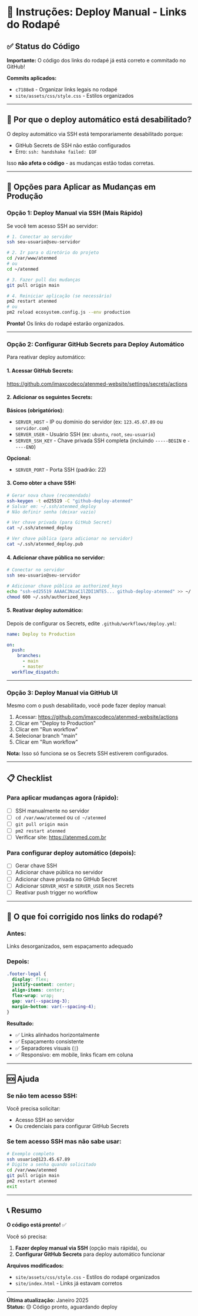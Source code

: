 # 📝 Instruções: Deploy Manual - Links do Rodapé

## ✅ Status do Código

**Importante:** O código dos links do rodapé já está correto e commitado no GitHub!

**Commits aplicados:**

- `c7188e8` - Organizar links legais no rodapé
- `site/assets/css/style.css` - Estilos organizados

---

## 🚫 Por que o deploy automático está desabilitado?

O deploy automático via SSH está temporariamente desabilitado porque:

- GitHub Secrets de SSH não estão configurados
- Erro: `ssh: handshake failed: EOF`

Isso **não afeta o código** - as mudanças estão todas corretas.

---

## 🎯 Opções para Aplicar as Mudanças em Produção

### **Opção 1: Deploy Manual via SSH (Mais Rápido)**

Se você tem acesso SSH ao servidor:

```bash
# 1. Conectar ao servidor
ssh seu-usuario@seu-servidor

# 2. Ir para o diretório do projeto
cd /var/www/atenmed
# ou
cd ~/atenmed

# 3. Fazer pull das mudanças
git pull origin main

# 4. Reiniciar aplicação (se necessário)
pm2 restart atenmed
# ou
pm2 reload ecosystem.config.js --env production
```

**Pronto!** Os links do rodapé estarão organizados.

---

### **Opção 2: Configurar GitHub Secrets para Deploy Automático**

Para reativar deploy automático:

#### **1. Acessar GitHub Secrets:**

https://github.com/imaxcodeco/atenmed-website/settings/secrets/actions

#### **2. Adicionar os seguintes Secrets:**

**Básicos (obrigatórios):**

- `SERVER_HOST` - IP ou domínio do servidor (ex: `123.45.67.89` ou `servidor.com`)
- `SERVER_USER` - Usuário SSH (ex: `ubuntu`, `root`, `seu-usuario`)
- `SERVER_SSH_KEY` - Chave privada SSH completa (incluindo `-----BEGIN` e `-----END`)

**Opcional:**

- `SERVER_PORT` - Porta SSH (padrão: 22)

#### **3. Como obter a chave SSH:**

```bash
# Gerar nova chave (recomendado)
ssh-keygen -t ed25519 -C "github-deploy-atenmed"
# Salvar em: ~/.ssh/atenmed_deploy
# Não definir senha (deixar vazio)

# Ver chave privada (para GitHub Secret)
cat ~/.ssh/atenmed_deploy

# Ver chave pública (para adicionar no servidor)
cat ~/.ssh/atenmed_deploy.pub
```

#### **4. Adicionar chave pública no servidor:**

```bash
# Conectar no servidor
ssh seu-usuario@seu-servidor

# Adicionar chave pública ao authorized_keys
echo "ssh-ed25519 AAAAC3NzaC1lZDI1NTE5... github-deploy-atenmed" >> ~/.ssh/authorized_keys
chmod 600 ~/.ssh/authorized_keys
```

#### **5. Reativar deploy automático:**

Depois de configurar os Secrets, edite `.github/workflows/deploy.yml`:

```yaml
name: Deploy to Production

on:
  push:
    branches:
      - main
      - master
  workflow_dispatch:
```

---

### **Opção 3: Deploy Manual via GitHub UI**

Mesmo com o push desabilitado, você pode fazer deploy manual:

1. Acessar: https://github.com/imaxcodeco/atenmed-website/actions
2. Clicar em "Deploy to Production"
3. Clicar em "Run workflow"
4. Selecionar branch "main"
5. Clicar em "Run workflow"

**Nota:** Isso só funciona se os Secrets SSH estiverem configurados.

---

## 📋 Checklist

### **Para aplicar mudanças agora (rápido):**

- [ ] SSH manualmente no servidor
- [ ] `cd /var/www/atenmed` ou `cd ~/atenmed`
- [ ] `git pull origin main`
- [ ] `pm2 restart atenmed`
- [ ] Verificar site: https://atenmed.com.br

### **Para configurar deploy automático (depois):**

- [ ] Gerar chave SSH
- [ ] Adicionar chave pública no servidor
- [ ] Adicionar chave privada no GitHub Secret
- [ ] Adicionar `SERVER_HOST` e `SERVER_USER` nos Secrets
- [ ] Reativar push trigger no workflow

---

## 🎨 O que foi corrigido nos links do rodapé?

### **Antes:**

Links desorganizados, sem espaçamento adequado

### **Depois:**

```css
.footer-legal {
  display: flex;
  justify-content: center;
  align-items: center;
  flex-wrap: wrap;
  gap: var(--spacing-3);
  margin-bottom: var(--spacing-4);
}
```

**Resultado:**

- ✅ Links alinhados horizontalmente
- ✅ Espaçamento consistente
- ✅ Separadores visuais (`|`)
- ✅ Responsivo: em mobile, links ficam em coluna

---

## 🆘 Ajuda

### **Se não tem acesso SSH:**

Você precisa solicitar:

- Acesso SSH ao servidor
- Ou credenciais para configurar GitHub Secrets

### **Se tem acesso SSH mas não sabe usar:**

```bash
# Exemplo completo
ssh usuario@123.45.67.89
# Digite a senha quando solicitado
cd /var/www/atenmed
git pull origin main
pm2 restart atenmed
exit
```

---

## 📞 Resumo

**O código está pronto!** ✅

Você só precisa:

1. **Fazer deploy manual via SSH** (opção mais rápida), ou
2. **Configurar GitHub Secrets** para deploy automático funcionar

**Arquivos modificados:**

- `site/assets/css/style.css` - Estilos do rodapé organizados
- `site/index.html` - Links já estavam corretos

---

**Última atualização:** Janeiro 2025  
**Status:** 🟡 Código pronto, aguardando deploy
